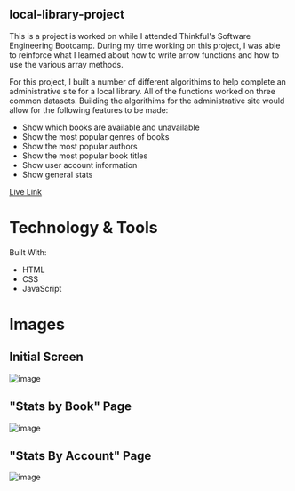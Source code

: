 ## local-library-project
This is a project is worked on while I attended Thinkful's Software Engineering Bootcamp. During my time working on this project, I was able to reinforce what I learned about how to write arrow functions and how to use the various array methods.

For this project, I built a number of different algorithims to help complete an administrative site for a local library. All of the functions worked on three common datasets. Building the algorithims for the administrative site would allow for the following features to be made: 
* Show which books are available and unavailable
* Show the most popular genres of books
* Show the most popular authors
* Show the most popular book titles
* Show user account information
* Show general stats

[Live Link](https://local-library-lake.vercel.app/)

# Technology & Tools
Built With:
* HTML
* CSS
* JavaScript

# Images
## Initial Screen
![image](https://user-images.githubusercontent.com/74563848/142657417-2966af02-63b7-4bab-9647-0025c76de15f.png)
## "Stats by Book" Page
![image](https://user-images.githubusercontent.com/74563848/142657628-b52e479a-9a03-4cef-b7d1-daeba28ecaec.png)
## "Stats By Account" Page
![image](https://user-images.githubusercontent.com/74563848/142657949-73a06741-597f-4377-a4c0-ffb1d01eef58.png)
